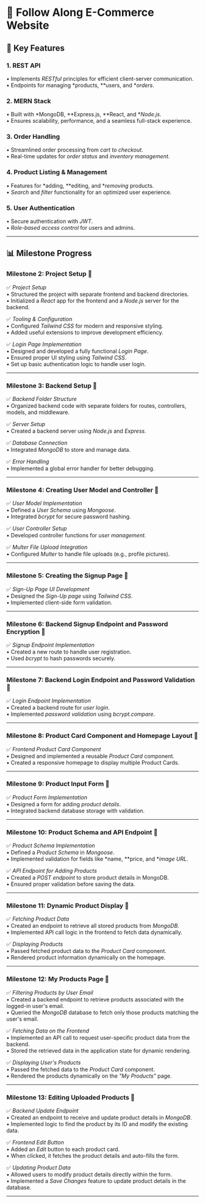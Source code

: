 # 🛒 Follow Along E-Commerce Website  

## 🚀 Key Features  

### 1. REST API  
•⁠  ⁠Implements *RESTful* principles for efficient client-server communication.  
•⁠  ⁠Endpoints for managing *products, **users, and **orders*.  

### 2. MERN Stack  
•⁠  ⁠Built with *MongoDB, **Express.js, **React, and **Node.js*.  
•⁠  ⁠Ensures scalability, performance, and a seamless full-stack experience.  

### 3. Order Handling  
•⁠  ⁠Streamlined order processing from *cart to checkout*.  
•⁠  ⁠Real-time updates for *order status* and *inventory management*.  

### 4. Product Listing & Management  
•⁠  ⁠Features for *adding, **editing, and **removing* products.  
•⁠  ⁠*Search* and *filter* functionality for an optimized user experience.  

### 5. User Authentication  
•⁠  ⁠Secure authentication with *JWT*.  
•⁠  ⁠*Role-based access control* for users and admins.  

---

## 📊 Milestone Progress  

### Milestone 2: Project Setup 🚀  
✅ *Project Setup*  
•⁠  ⁠Structured the project with separate frontend and backend directories.  
•⁠  ⁠Initialized a *React* app for the frontend and a *Node.js* server for the backend.  

✅ *Tooling & Configuration*  
•⁠  ⁠Configured *Tailwind CSS* for modern and responsive styling.  
•⁠  ⁠Added useful extensions to improve development efficiency.  

✅ *Login Page Implementation*  
•⁠  ⁠Designed and developed a fully functional *Login Page*.  
•⁠  ⁠Ensured proper UI styling using *Tailwind CSS*.  
•⁠  ⁠Set up basic authentication logic to handle user login.  

---

### Milestone 3: Backend Setup 🚀  
✅ *Backend Folder Structure*  
•⁠  ⁠Organized backend code with separate folders for routes, controllers, models, and middleware.  

✅ *Server Setup*  
•⁠  ⁠Created a backend server using *Node.js* and *Express*.  

✅ *Database Connection*  
•⁠  ⁠Integrated *MongoDB* to store and manage data.  

✅ *Error Handling*  
•⁠  ⁠Implemented a global error handler for better debugging.  

---

### Milestone 4: Creating User Model and Controller 🚀  
✅ *User Model Implementation*  
•⁠  ⁠Defined a *User Schema* using *Mongoose*.  
•⁠  ⁠Integrated *bcrypt* for secure password hashing.  

✅ *User Controller Setup*  
•⁠  ⁠Developed controller functions for *user management*.  

✅ *Multer File Upload Integration*  
•⁠  ⁠Configured *Multer* to handle file uploads (e.g., profile pictures).  

---

### Milestone 5: Creating the Signup Page 🚀  
✅ *Sign-Up Page UI Development*  
•⁠  ⁠Designed the *Sign-Up page* using *Tailwind CSS*.  
•⁠  ⁠Implemented client-side form validation.  

---

### Milestone 6: Backend Signup Endpoint and Password Encryption 🚀  
✅ *Signup Endpoint Implementation*  
•⁠  ⁠Created a new route to handle user registration.  
•⁠  ⁠Used *bcrypt* to hash passwords securely.  

---

### Milestone 7: Backend Login Endpoint and Password Validation 🚀  
✅ *Login Endpoint Implementation*  
•⁠  ⁠Created a backend route for *user login*.  
•⁠  ⁠Implemented *password validation* using *bcrypt.compare*.  

---

### Milestone 8: Product Card Component and Homepage Layout 🚀  
✅ *Frontend Product Card Component*  
•⁠  ⁠Designed and implemented a reusable *Product Card* component.  
•⁠  ⁠Created a responsive homepage to display multiple Product Cards.  

---

### Milestone 9: Product Input Form 🚀  
✅ *Product Form Implementation*  
•⁠  ⁠Designed a form for adding *product details*.  
•⁠  ⁠Integrated backend database storage with validation.  

---

### Milestone 10: Product Schema and API Endpoint 🚀  
✅ *Product Schema Implementation*  
•⁠  ⁠Defined a *Product Schema* in *Mongoose*.  
•⁠  ⁠Implemented validation for fields like *name, **price, and **image URL*.  

✅ *API Endpoint for Adding Products*  
•⁠  ⁠Created a *POST endpoint* to store product details in MongoDB.  
•⁠  ⁠Ensured proper validation before saving the data.  

---

### Milestone 11: Dynamic Product Display 🚀  
✅ *Fetching Product Data*  
•⁠  ⁠Created an endpoint to retrieve all stored products from *MongoDB*.  
•⁠  ⁠Implemented API call logic in the frontend to fetch data dynamically.  

✅ *Displaying Products*  
•⁠  ⁠Passed fetched product data to the *Product Card* component.  
•⁠  ⁠Rendered product information dynamically on the homepage.  

---

### Milestone 12: My Products Page 🚀  
✅ *Filtering Products by User Email*  
•⁠  ⁠Created a backend endpoint to retrieve products associated with the logged-in user's email.  
•⁠  ⁠Queried the *MongoDB* database to fetch only those products matching the user's email.  

✅ *Fetching Data on the Frontend*  
•⁠  ⁠Implemented an API call to request user-specific product data from the backend.  
•⁠  ⁠Stored the retrieved data in the application state for dynamic rendering.  

✅ *Displaying User's Products*  
•⁠  ⁠Passed the fetched data to the *Product Card* component.  
•⁠  ⁠Rendered the products dynamically on the *"My Products"* page.  

---

### Milestone 13: Editing Uploaded Products 🚀  
✅ *Backend Update Endpoint*  
•⁠  ⁠Created an endpoint to receive and update product details in *MongoDB*.  
•⁠  ⁠Implemented logic to find the product by its ID and modify the existing data.  

✅ *Frontend Edit Button*  
•⁠  ⁠Added an *Edit* button to each product card.  
•⁠  ⁠When clicked, it fetches the product details and auto-fills the form.  

✅ *Updating Product Data*  
•⁠  ⁠Allowed users to modify product details directly within the form.  
•⁠  ⁠Implemented a *Save Changes* feature to update product details in the database.  

---
